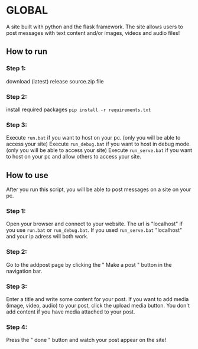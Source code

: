 # GLOBAL
A site built with python and the flask framework. The site allows users to post messages with text content and/or images, videos and audio files!

## How to run

### Step 1:
download (latest) release source.zip file

### Step 2:
install required packages
` pip install -r requirements.txt `

### Step 3:
Execute ` run.bat ` if you want to host on your pc. (only you will be able to access your site)
Execute ` run_debug.bat ` if you want to host in debug mode. (only you will be able to access your site)
Execute ` run_serve.bat ` if you want to host on your pc and allow others to access your site.

## How to use
After you run this script, you will be able to post messages on a site on your pc.

### Step 1:
Open your browser and connect to your website.
The url is "localhost" if you use ` run.bat ` or ` run_debug.bat `.
If you used ` run_serve.bat ` "localhost" and your ip adress will both work.

### Step 2:
Go to the addpost page by clicking the " Make a post " button in the navigation bar.

### Step 3:
Enter a title and write some content for your post.
If you want to add media (image, video, audio) to your post, click the upload media button.
You don't add content if you have media attached to your post.

### Step 4:
Press the " done " button and watch your post appear on the site!
